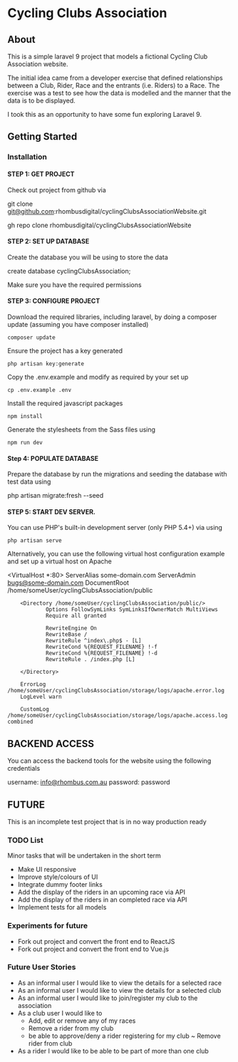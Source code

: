 # Cycling Clubs Association

## About
This is a simple laravel 9 project that models a fictional Cycling Club Association website.

The initial idea came from a developer exercise that defined relationships between a Club, Rider, Race and the entrants (i.e. Riders) to a Race. The exercise was a test to see how the data is modelled and the manner that the data is to be displayed.

I took this as an opportunity to have some fun exploring Laravel 9.



## Getting Started

### Installation

#### STEP 1: GET PROJECT
Check out project from github via

git clone git@github.com:rhombusdigital/cyclingClubsAssociationWebsite.git

gh repo clone rhombusdigital/cyclingClubsAssociationWebsite

#### STEP 2: SET UP DATABASE
Create the database you will be using to store the data

create database cyclingClubsAssociation;

Make sure you have the required permissions


#### STEP 3: CONFIGURE PROJECT
Download the required libraries, including laravel, by doing a composer update (assuming you have composer installed)

```shell
composer update
```

Ensure the project has a key generated
```shell
php artisan key:generate
```

Copy the .env.example and modify as required by your set up

```shell
cp .env.example .env
```

Install the required javascript packages
```shell
npm install
```
Generate the stylesheets from the Sass files using
```shell
npm run dev
```

#### Step 4: POPULATE DATABASE
Prepare the database by run the migrations and seeding the database with test data using

php artisan migrate:fresh --seed


#### STEP 5: START DEV SERVER. 

You can use PHP's built-in development server (only PHP 5.4+) via using

```shell
php artisan serve
```

Alternatively, you can use the following virtual host configuration example and set up a virtual host on Apache

<VirtualHost *:80>
        ServerAlias some-domain.com
        ServerAdmin bugs@some-domain.com
        DocumentRoot /home/someUser/cyclingClubsAssociation/public

        <Directory /home/someUser/cyclingClubsAssociation/public/>
                Options FollowSymLinks SymLinksIfOwnerMatch MultiViews
                Require all granted

                RewriteEngine On
                RewriteBase /
                RewriteRule ^index\.php$ - [L]
                RewriteCond %{REQUEST_FILENAME} !-f
                RewriteCond %{REQUEST_FILENAME} !-d
                RewriteRule . /index.php [L]
                
        </Directory>

        ErrorLog /home/someUser/cyclingClubsAssociation/storage/logs/apache.error.log
        LogLevel warn

        CustomLog /home/someUser/cyclingClubsAssociation/storage/logs/apache.access.log combined

</VirtualHost>


## BACKEND ACCESS

You can access the backend tools for the website using the following credentials

username: info@rhombus.com.au
password: password


## FUTURE

This is an incomplete test project that is in no way production ready

### TODO List

Minor tasks that will be undertaken in the short term
- Make UI responsive
- Improve style/colours of UI
- Integrate dummy footer links
- Add the display of the riders in an upcoming race via API
- Add the display of the riders in an completed race via API
- Implement tests for all models

### Experiments for future
- Fork out project and convert the front end to ReactJS
- Fork out project and convert the front end to Vue.js

### Future User Stories
- As an informal user I would like to view the details for a selected race
- As an informal user I would like to view the details for a selected club
- As an informal user I would like to join/register my club to the association
- As a club user I would like to 
	- Add, edit or remove any of my races
	- Remove a rider from my club
	- be able to approve/deny a rider registering for my club
		~ Remove rider from club
- As a rider I would like to be able to be part of more than one club
